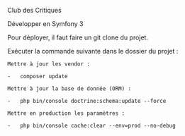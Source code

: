 Club des Critiques

Développer en Symfony 3

Pour déployer, il faut faire un git clone du projet.

Exécuter la commande suivante dans le dossier du projet :

	Mettre à jour les vendor :
	
	-	composer update
	
	Mettre à jour la base de donnée (ORM) :
	
	-	php bin/console doctrine:schema:update --force
	
	Mettre en production les paramètres :
	
	-	php bin/console cache:clear --env=prod --no-debug